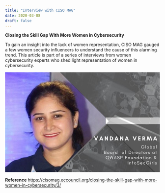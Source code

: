 ```yaml
---
title: "Interview with CISO MAG"
date: 2020-03-08
draft: false
---
```


**Closing the Skill Gap With More Women in Cybersecurity**

To gain an insight into the lack of women representation, CISO MAG gauged a few women security influencers to understand the cause of this alarming trend. This article is part of a series of interviews from women cybersecurity experts who shed light representation of women in cybersecurity.

![cisomag](/images/cisomag.jpg)


**Reference**
https://cisomag.eccouncil.org/closing-the-skill-gap-with-more-women-in-cybersecurity/3/


